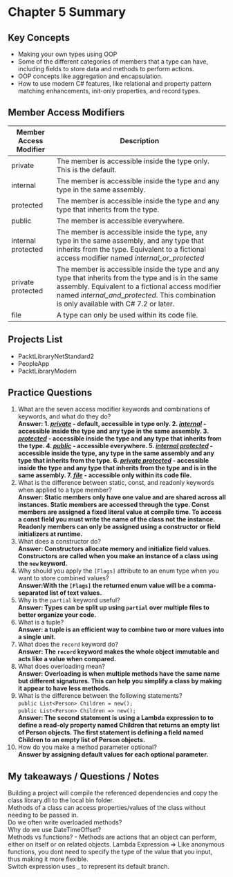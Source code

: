 # Chapter 5 Summary

## Key Concepts
* Making your own types using OOP
* Some of the different categories of members that a type can have, including fields to store data and methods to perform actions.
* OOP concepts like aggregation and encapsulation.
* How to use modern C# features, like relational and property pattern matching enhancements, init-only properties, and record types.

## Member Access Modifiers
| Member Access Modifier | Description |
| ------- | ----|
| private | The member is accessible inside the type only. This is the default. |
| internal | The member is accessible inside the type and any type in the same assembly. |
| protected | The member is accessible inside the type and any type that inherits from the type. |
| public | The member is accessible everywhere. |
| internal protected | The member is accessible inside the type, any type in the same assembly, and any type that inherits from the type. Equivalent to a fictional access modifier named *internal_or_protected* |
| private protected | The member is accessible inside the type and any type that inherits from the type and is in the same assembly. Equivalent to a fictional access modifier named *internal_and_protected*. This combination is only available with C# 7.2 or later. |
| file | A type can only be used within its code file. |

## Projects List
* PacktLibraryNetStandard2
* PeopleApp
* PacktLibraryModern


## Practice Questions
1. What are the seven access modifier keywords and combinations of keywords, and what do they do?  
**Answer: 1. <ins>*private*</ins> - default, accessible in type only. 2. <ins>*internal*</ins> - accessible inside the type and any type in the same assembly. 3. <ins>*protected*</ins> - accessible inside the type and any type that inherits from the type. 4. <ins>*public*</ins> - accessible everywhere. 5. <ins>*internal protected*</ins> - accessible inside the type, any type in the same assembly and any type that inherits from the type. 6. <ins>*private protected*</ins> - accessible inside the type and any type that inherits from the type and is in the same assembly. 7. <ins>*file*</ins> - accessible only within its code file.**  
2. What is the difference between static, const, and readonly keywords when applied to a type member?  
**Answer: Static members only have one value and are shared across all instances. Static members are accessed through the type. Const members are assigned a fixed literal value at compile time. To access a const field you must write the name of the class not the instance. Readonly members can only be assigned using a constructor or field initializers at runtime.**  
3. What does a constructor do?  
**Answer: Constructors allocate memory and initialize field values. Constructors are called when you make an instance of a class using the ```new``` keyword.**  
4. Why should you apply the ```[Flags]``` attribute to an enum type when you want to store combined values?  
**Answer:With the ```[Flags]``` the returned enum value will be a comma-separated list of text values.**
5. Why is the ```partial``` keyword useful?  
**Answer: Types can be split up using ```partial``` over multiple files to better organize your code.**  
6. What is a tuple?  
**Answer: a tuple is an efficient way to combine two or more values into a single unit.**
7. What does the ```record``` keyword do?  
**Answer: The ```record``` keyword makes the whole object immutable and acts like a value when compared.**  
8. What does overloading mean?  
**Answer: Overloading is when multiple methods have the same name but different signatures. This can help you simplify a class by making it appear to have less methods.**  
9. What is the difference between the following statements?  
```public List<Person> Children = new();```  
```public List<Person> Children => new();```  
**Answer: The second statement is using a Lambda expression to to define a read-oly property named Children that returns an empty list of Person objects. The first statement is defining a field named Children to an empty list of Person objects.**  
10. How do you make a method parameter optional?  
**Answer by assigning default values for each optional parameter.**   


## My takeaways / Questions / Notes
Building a project will compile the referenced dependencies and copy the class library.dll to the local bin folder.  
Methods of a class can access properties/values of the class without needing to be passed in.  
Do we often write overloaded methods?  
Why do we use DateTimeOffset?  
Methods vs functions?  - Methods are actions that an object can perform, either on itself or on related objects. 
Lambda Expression  => Like anonymous functions, you dont need to specify the type of the value that you input, thus making it more flexible.   
Switch expression uses _ to represent its default branch.  




